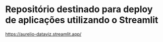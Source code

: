 # Repositório destinado para deploy de aplicações utilizando o Streamlit

https://aurelio-dataviz.streamlit.app/
